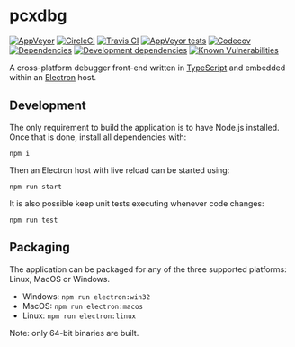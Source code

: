 # pcxdbg

[![AppVeyor](https://img.shields.io/appveyor/ci/rraziel/pcxdbg.svg?label=Win32&style=flat)](https://ci.appveyor.com/project/rraziel/pcxdbg)
[![CircleCI](https://img.shields.io/circleci/project/github/pcxdbg/pcxdbg.svg?label=MacOS&style=flat)](https://circleci.com/gh/pcxdbg/pcxdbg)
[![Travis CI](https://img.shields.io/travis/pcxdbg/pcxdbg.svg?label=Linux&style=flat)](https://travis-ci.org/pcxdbg/pcxdbg)
[![AppVeyor tests](https://img.shields.io/appveyor/tests/rraziel/pcxdbg.svg?label=Tests&style=flat)](https://ci.appveyor.com/project/rraziel/pcxdbg/build/tests)
[![Codecov](https://img.shields.io/codecov/c/github/pcxdbg/pcxdbg.svg?label=Coverage&style=flat)](https://codecov.io/gh/pcxdbg/pcxdbg)
[![Dependencies](https://david-dm.org/pcxdbg/pcxdbg/status.svg)](https://david-dm.org/pcxdbg/pcxdbg)
[![Development dependencies](https://david-dm.org/pcxdbg/pcxdbg/dev-status.svg)](https://david-dm.org/pcxdbg/pcxdbg?type=dev)
[![Known Vulnerabilities](https://snyk.io/test/github/pcxdbg/pcxdbg/badge.svg)](https://snyk.io/test/github/pcxdbg/pcxdbg)

A cross-platform debugger front-end written in [TypeScript](https://www.typescriptlang.org/) and embedded within an [Electron](https://electron.atom.io/) host.

## Development

The only requirement to build the application is to have Node.js installed. Once that is done, install all dependencies with:

```npm i```

Then an Electron host with live reload can be started using:

```npm run start```

It is also possible keep unit tests executing whenever code changes:

```npm run test```

## Packaging

The application can be packaged for any of the three supported platforms: Linux, MacOS or Windows.

* Windows: ```npm run electron:win32```
* MacOS: ```npm run electron:macos```
* Linux: ```npm run electron:linux```

Note: only 64-bit binaries are built.
